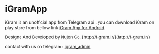 # iGramApp

iGram is an unofficial app from Telegram api .
you can download iGram on play store from bellow link
[iGram App for Android](https://play.google.com/store/apps/details?id=org.telegram.igram).

Designe And Developed by Nujen Co.
 [http://i-gram.ir/](http://i-gram.ir/)

contact with us on telegram : [igram_admin](http://t.me/igram_admin)


